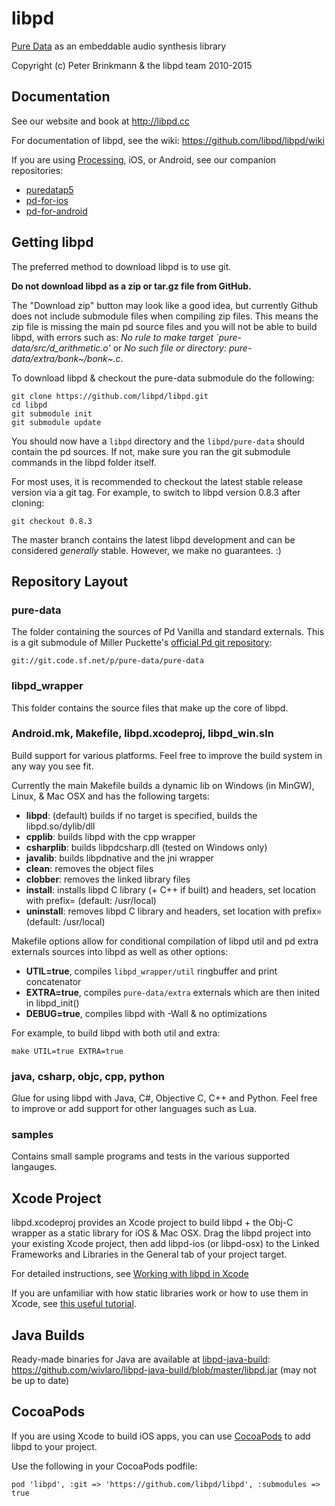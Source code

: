 libpd
=====

[Pure Data](http://puredata.info) as an embeddable audio synthesis library

Copyright (c) Peter Brinkmann & the libpd team 2010-2015

Documentation
-------------

See our website and book at <http://libpd.cc>

For documentation of libpd, see the wiki: <https://github.com/libpd/libpd/wiki>

If you are using [Processing](http://processing.org), iOS, or Android, see our companion repositories:

* [puredatap5](https://github.com/libpd/puredatap5)
* [pd-for-ios](https://github.com/libpd/pd-for-ios)
* [pd-for-android](https://github.com/libpd/pd-for-android)

Getting libpd
-------------

The preferred method to download libpd is to use git.

**Do not download libpd as a zip or tar.gz file from GitHub.**

The "Download zip" button may look like a good idea, but currently Github does not include submodule files when compiling zip files. This means the zip file is missing the main pd source files and you will not be able to build libpd, with errors such as: *No rule to make target `pure-data/src/d_arithmetic.o'* or *No such file or directory: pure-data/extra/bonk~/bonk~.c*.

To download libpd & checkout the pure-data submodule do the following:

    git clone https://github.com/libpd/libpd.git
    cd libpd
    git submodule init
    git submodule update
    
You should now have a `libpd` directory and the `libpd/pure-data` should contain the pd sources. If not, make sure you ran the git submodule commands in the libpd folder itself.

For most uses, it is recommended to checkout the latest stable release version via a git tag. For example, to switch to libpd version 0.8.3 after cloning:

    git checkout 0.8.3

The master branch contains the latest libpd development and can be considered *generally* stable. However, we make no guarantees. :)

Repository Layout
-----------------

### pure-data

The folder containing the sources of Pd Vanilla and standard externals. This is a git submodule of Miller Puckette's [official Pd git repository](http://sourceforge.net/p/pure-data/pure-data/ci/master/tree):

    git://git.code.sf.net/p/pure-data/pure-data

### libpd_wrapper

This folder contains the source files that make up the core of libpd.

### Android.mk, Makefile, libpd.xcodeproj, libpd_win.sln

Build support for various platforms. Feel free to improve the build system in any way you see fit.

Currently the main Makefile builds a dynamic lib on Windows (in MinGW), Linux, & Mac OSX and has the following targets:

  - **libpd**: (default) builds if no target is specified, builds the libpd.so/dylib/dll
  - **cpplib**: builds libpd with the cpp wrapper
  - **csharplib**: builds libpdcsharp.dll (tested on Windows only)
  - **javalib**: builds libpdnative and the jni wrapper
  - **clean**: removes the object files
  - **clobber**: removes the linked library files
  - **install**: installs libpd C library (+ C++ if built) and headers, set location with prefix= (default: /usr/local)
  - **uninstall**: removes libpd C library and headers, set location with prefix= (default: /usr/local)

Makefile options allow for conditional compilation of libpd util and pd extra externals sources into libpd as well as other options:

  - **UTIL=true**, compiles `libpd_wrapper/util` ringbuffer and print concatenator
  - **EXTRA=true**, compiles `pure-data/extra` externals which are then inited in libpd_init()
  - **DEBUG=true**, compiles libpd with -Wall & no optimizations

For example, to build libpd with both util and extra:

    make UTIL=true EXTRA=true

### java, csharp, objc, cpp, python

Glue for using libpd with Java, C#, Objective C, C++ and Python. Feel free to improve or add support for other languages such as Lua.

### samples

Contains small sample programs and tests in the various supported langauges.

Xcode Project
-------------

libpd.xcodeproj provides an Xcode project to build libpd + the Obj-C wrapper as a static library for iOS & Mac OSX. Drag the libpd project into your existing Xcode project, then add libpd-ios (or libpd-osx) to the Linked Frameworks and Libraries in the General tab of your project target.

For detailed instructions, see [Working with libpd in Xcode](libpd/libpd/wiki/Working-with-libpd-in-Xcode)

If you are unfamiliar with how static libraries work or how to use them in Xcode, see [this useful tutorial](http://www.raywenderlich.com/41377/creating-a-static-library-in-ios-tutorial).

Java Builds
-----------

Ready-made binaries for Java are available at [libpd-java-build](https://github.com/wivlaro/libpd-java-build):
<https://github.com/wivlaro/libpd-java-build/blob/master/libpd.jar> (may not be up to date)

CocoaPods
---------

If you are using Xcode to build iOS apps, you can use [CocoaPods](https://cocoapods.org) to add libpd to your project.

Use the following in your CocoaPods podfile:

    pod 'libpd', :git => 'https://github.com/libpd/libpd', :submodules => true

